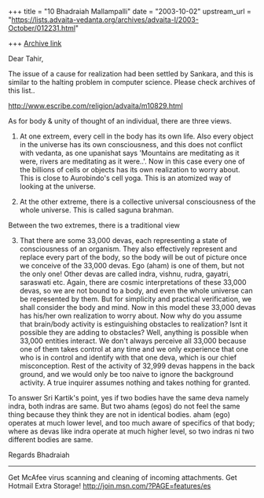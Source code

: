 +++
title = "10 Bhadraiah Mallampalli"
date = "2003-10-02"
upstream_url = "https://lists.advaita-vedanta.org/archives/advaita-l/2003-October/012231.html"

+++
[Archive link](https://lists.advaita-vedanta.org/archives/advaita-l/2003-October/012231.html)

Dear Tahir,

The issue of a cause for realization had been settled by Sankara, and this 
is similar to the halting problem in computer science. Please check archives 
of this list..

http://www.escribe.com/religion/advaita/m10829.html

As for body & unity of thought of an individual, there are three views.

1. At one extreem, every cell in the body has its own life. Also every 
object in the universe has its own consciousness, and this does not conflict 
with vedanta, as one upanishat says 'Mountains are meditating as it were, 
rivers are meditating as it were..'. Now in this case every one of the 
billions of cells or objects has its own realization to worry about. This is 
close to Aurobindo's cell yoga. This is an atomized way of looking at the 
universe.

2. At the other extreme, there is a collective universal consciousness of 
the whole universe. This is called saguna brahman.

Between the two extremes, there is a traditional view

3. That there are some 33,000 devas, each representing a state of 
consciousness of an organism. They also effectively represent and replace 
every part of the body, so the body will be out of picture once we conceive 
of the 33,000 devas. Ego (aham) is one of them, but not the only one! Other 
devas are called indra, vishnu, rudra, gayatri, saraswati etc. Again, there 
are cosmic interpretations of these 33,000 devas, so we are not bound to a 
body, and even the whole universe can be represented by them. But for 
simplicity and practical verification, we shall consider the body and mind. 
Now in this model these 33,000 devas has his/her own realization to worry 
about. Now why do you assume that brain/body activity is estinguishing 
obstacles to realization? Isnt it possible they are adding to obstacles? 
Well, anything is possible when 33,000 entities interact. We don't always 
perceive all 33,000 because one of them takes control at any time and we 
only experience that one who is in control and identify with that one deva, 
which is our chief misconception. Rest of the activity of 32,999 devas 
happens in the back ground, and we would only be too naive to ignore the 
background activity. A true inquirer assumes nothing and takes nothing for 
granted.

To answer Sri Kartik's point, yes if two bodies have the same deva namely 
indra, both indras are same. But two ahams (egos) do not feel the same thing 
because they think they are not in identical bodies. aham (ego) operates at 
much lower level, and too much aware of specifics of that body; where as 
devas like indra operate at much higher level, so two indras ni two 
different bodies are same.

Regards
Bhadraiah

_________________________________________________________________
Get McAfee virus scanning and cleaning of incoming attachments.  Get Hotmail 
Extra Storage!   http://join.msn.com/?PAGE=features/es

